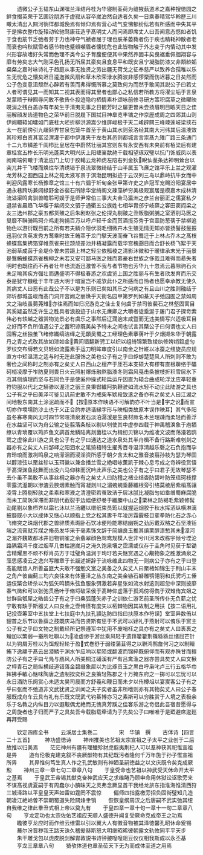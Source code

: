 <!-- { "loadSidebar": true } -->
　　遗微公子玉韫东山渊嘿兰泽结丹桂为华寝制荃荷为缝掖蓺道术之嘉种搜徳园之鲜食掇英荣于艺圃铨朋游于虚寂从容卒嵗泊然自适者久矣一日乘春晴驾华軨歴三川瞰太清出入闗河徜徉都城俛焉有倾仰焉有营心动气变怫郁纷纭若有所感而中失其平于是拂衣整巾旋辕动轮驰骛康荘造乎髙明丈人而问焉即席丈人曰吾闻意态惄如者饥于食也筋节乏弛者劳于力也神夺气褫者屈于理也肤革萎蕤者伤于疾也精耗神散者老而衰也吟秋赋雪者感节物也蹙頞嚬眉者懐忧危也此皆物触于外志变于内情动其中发兴形容故嗜好失常而色理不类今公子胷腹便便其中果然养固丰矣曵裾垂佩徊翔容与靡有劳矣志大气刚采色孔扬无所屈其豪矣且食息平和既安且宁凝脂防漆又非頽龄姤粲粲之嘉时咏诗礼于趋庭从事无独贤之劳出疆无荷戈之征奉慈严以致养合孺稚以乐生无忧危之懐矣迟日逶迤微风扇和草木欣荣渌水腾波非感憀栗而伤迟暮之日矣然而公子色变意沮颓然心醉若有羡而弗得慨所慕之莫致何为而然乎敢闻其説公子曰若丈人者可谓见其一而知其二视其表而得其里者也鄙心之私信若所教方将濯尘垢于言泉发蒙瞆于辩囿辱问敢不敬告仆投迹隐约栖情素朴颂咏前修寻研方策积腐草之微曜映晛消之残白盖亦有年矣生于清夷无事之日覩芳时之屡更曽未尝扬眉明目眡天日之佳丽解顔发齿道物色之荣华前日脱屣下国拭目神臯览丰镐之作京歴成周之四郊其山则伊阙轘辕如墉如门底柱大岯折柳洪源嵩少维屏峻极于天二崤辟闗三峰竦莲岐梁挟石太一在前傍引九嵕斜界甘泉包笼牛首至于黄山其水则荥洛经其南大河纬其后温液效其珍郑白资其富泾渭灌于都中伊瀍夹于左右其邑则都城言言崇髙九雉广路三条通门十二九市鳞差千闾栉比皇居在中蔚然壮丽其宫则东有永安西有未央前有栢梁后有建章桂宫五柞长乐明光蓬莱大明兴庆上阳崨嶪歙赩千载相望琢双璧以抗门饰威凤以表阙南端俯瞰于清泚应门上切于胶轕云龙神虎左陪右列金狄睨仙茎条达神明耸台以突兀井干飞楼而焕烂华清绣错于泉流翠微绮结于山半属玉飞亷之馆平乐上兰之观濯龙芳林之囿西园上林之苑太液写景于溟渤昆明拟迹于云汉列三岛以鼎峙抗牛女而中判迎风露寒长杨豫章之馆三十有六徧于圻甸金张甲第许史之庐冠军宠赐汾阳宴居中通永巷跨坊兼闾緑野金谷裴石所除华堂绮阁文疎藻栌穷美极观宸居是模嘉木成林清流溢渠鸣禽驯兽瞻聆可娱于是师尹常伯三事大夫金马瀛洲之彦兰台丽正之儒宴私夕退禁省晨趋飞华缨于紫闼交文驷于通衢五公族姓七相华胄邠宁岐薛之客田窦阎梁之友三选州郡之豪五都货殖之后朱剧赵张之伦探丸剔皷之丑贩脂粥脯之室洒削马医之叟靡不聨骑鸣珂介鸡走狗捐百万以呼卢轻千金而贳酒揽芬秀于宫蘂防葱蒨于禁柳追物色以游衍既目前之所有若夫鳞介隠伏羽毛细微卉木生殖无情无知亦皆扬鬐鼔鬛振迅羽仪含英发秀方鹜乘时故王鲔萃于龙门擘天波而奋飞谷鸎迁于上林占乔木之髙枝蜂蝶翕集拂箔穿帷燕雀来往颉颃差池井梧凝露而载华宫槐遡日而合舒长杨飞絮于天池弱草成茵于金堤仆曽未尝蹑上林之轻尘依觚棱之清影沐微和于暖律承末光于丽景是鸎鲔蜂蝶燕雀槐柳之未若又安可鄙马医之贱而慕豪右世族之侈哉且难得而昜失者明时也既往而不再者壮年也流逝迅激曽不我与者节物也芳华九十忽焉云暮隙驹石火未足喻其疾方强壮而遘盛明不得极春游之欢虞览上国之胜丽与有生者欣发育而乐交泰是犹守糠秕于丰年违大明于暗室岂不戚欤此仆之所感而自怜者也愿幸承教无使久其病丈人曰恶有此哉公子不以是为乐则已矣如其乐之何病之有且山川之胜则融结于郊圻都城虽峻而髙门洞开宫阙之丽焕乎天街名园甲第罗列如棊天子弛园囿之禁如周文之治岐虽蒭荛雉亦往焉而如归况游览之佳士复何虞于禁司彼裴石之林壑固寓目其奚疑虽然乏许生之胜具者浪投迹于山水无亷卿之大嚼者徒埀涎于屠门君子探竒索伟必有轶越之器赏物览景必有虞乐之事然后辽濶逈末咸暨而无违美情写兴适极耳目之好而不负所值遇公子之蓄积谅既美矣予特未之间也试言其槩公子曰何谓也丈人曰园客之丝独茧飞绪修纎缟洁绎之无纇吴蜀之工经理色素搴蒨叶于夕烟撷朱华于朝露丹之青之式改其故如漆如金黄间错翻新骋工以织以组绮锦繁致绫纨修姱绡縠虚匀罗纹交布缛若文贝轻如流露素手运刀明眸审度引以南金之针絍以冰蚕之缕旋员应规直方中矩温清之适与时无迕此服饰之美也公子有之乎曰蜉蝣楚楚风人所刺则不敢为奢俭之间称时之制亦有之矣丈人曰西山之檀产于厓石本支硕大有樛有直根聨络于礧砢梢凌摩于岝防夏则畏日火云照射爆烁融熬脂液冬则霜风戞击条披枝折积雪层氷下冱其侧缜理而坚与石同色于是使奚仲操式轮扁运斤因直为辕合曲成轮浮沈应凖轻重符钧服以代北之駵骖以渥洼之骃王良秉辔纎阿执鞭驶如流水轻不动尘此陆游之具也公子有之乎曰美泽可鉴见讥前史敢不为戒柴车欵段致逺之备亦有之矣丈人曰江湖之间地极东南其土涂泥疏而不【按原本作映语不可解韵亦不叶当是字之讹而宣切亦作堧壖防沙土也于义正合韵亦适谐縁字形与映相类故原本误作映耳】其气多阳虽冬寡寒南风无时四节常暄清泉潄石淡泊潺湲是生良材厥名木兰理疎而柔轻而善浮在水益坚可以为舟公输之徒翦落条枝以剔以刳使其中虚参四载于神禹稽涣象于庖牺缭以青琐覆以筠庐鱼文鹢首龙鳞陆离剡菌桂以为楫纫贝锦以为维凌文波而荡瀁若鸥鹭之虚徐此川游之具也公子有之乎曰通达之道水泉处其半舟楫不备行路斯难刳剡之器亦有之矣丈人曰邹峄之阳泗水之隂猗梧特生擢秀百寻温淳清越乐磬之石负抱而孕育玲琅而激冽鸣泉之响潆洄而浸淫资所感于朝夕含太和之雅音披翦孙枝为瑟为琴固以醇漆弦以檿丝轸以玉珥徽以兼金播兰雪之絶唱咏薫凯于棘心息亏成之竒辨役赏悟于髙深渊鱼鼔舞而出没六马仰秣而沉吟此声乐之美也公子有之乎曰君子无故琴瑟不去仆虽不美敢不从事丝桐之器亦有之矣丈人曰防稽之楮业结杳防碧叶防笼瑶珂枝撑零露沆瀣朝以渗漉云腴烟素触而宵凝剡川之湄蜿蜿埀藤纎根旁引络莫棱层紫梢髙骧凌霄上腾剔轻肤之柔素和寒液之清澄密若茧致洁于层冰腻比凝脂匀如埀缯蜀麻腐脆而未工简防滓滞而非朋代截裂于边幅便舒巻于纎縢中山之栗林之防褐毛紫颖修髯劲尾剔以象栉齐以霜匕沐以兰汤纒以缯纸束员筠以就握运烟胶于秋水挥洒纵横淋漓披靡既小大以成体又惬心以顺指上党之松其夀千年凌厉霜霰枝目挛拳防化石之赤心飞脩突之珠烟代郡之兽骍质素斑卧石饮冰便险能寒结幽朔之劲厉戴双觡之石坚液铦端之流膏就芳煤之脩员发华采于毫素饰文辞于简编良玉推其缜栗醇漆慙其未漳河之湄齐魏故都冰井旧物铜雀之余翡翠顔色鸳鸯规模人世非兮川河未改栋宇倾兮堙沦路隅霜鸿千度过烟草几畨枯邈嵗月之淹久饱泉壤之霑濡或仅存于圭角时见获于犁锄含精耀黒不顽不稃肖员方于珪璧角温润于珣玗若夫惬赏遇之心觏物象之胜激涌泉之藻思感凌云之逸兴写雕章于长謡述妍辞于流咏维此四物无一则病公子亦有之乎曰登髙能赋昔人所善虽匪大夫敢不强勉文室之美备之久矣丈人曰檿楮如锦生于荆山丰末之角产彼幽蓟三均六良往来有体董泽之丛东南之美金镞石砮雕鹗翎羽和氏骋巧工倕运伎檠合矫杀以为弧矢鸣镝朱弦鱼服象弭激若奔星张如流水射逺则超忽中深则披靡春气微和可以张弛贯杨叶于脩埒破采侯于髙畤仰虚落于孤鸿傍得儁于双雉侑宾爼之甘鲜启瓠犀之皓齿公子有之乎曰桑弧蓬矢赤子之训依仁游艺前圣所传仆无负薪之忧宁敢有缺于斯器丈人曰良金之壶脩径有度矢以柘棘物因其故制之用扶【按二语用礼记投壶筹室中五扶堂上七扶庭中九扶孔頴达防四指曰扶原本作符误】堂室异数侑以貍首之乐节以鲁薛之鼓既庆马而告贤斯有惩于不武可以肄礼于燕射可以侑乐于賔主公子有之乎曰文物之制戴经所记祭遵军中犹用不废哨枉之具亦有之矣丈人曰褭褭之矰加以繁弱一蚕所吐聨以为凌虚缈于游丝乘风轻于遗箨籊籊荆篠緜緜丝绪屈芒针以为钩屑芳桂以为饵规轻轮于盈式巻舒于弱缕蒲苴得之以聨鸿鹄詹何习之以制鳣鲔下逸翮于髙云出潜鳞于渊水乍应响以星陨或翻波而锦綷既俯仰而有观亦殊甘而擅防公子有之乎曰弋鳬与鴈风人所美桐江磻溪有严有吕禽渔之器亦尝具矣丈人曰文楸之枰青石之局纵横歧道错落金碧缀象犀以为比琢员玉之黒白呼枭叱卢三行五格华巾挥拂手敏心惬味陶唐之遗制揆奕秋之良策轻陈郡之十万掩东府之一掷可以忘忧可以永日酒防乐阕赏心未适太昊司晨而方舒羲和鞭日而未夕以侑樽俎以宴賔客公子有之乎曰张而不弛道非文武犹贤之训闻之夫子奕者虽非所嗜则亦有其物矣丈人曰公子春服既成舟车云具有礼有乐既文既武弋钓棊博亦习之素斯可以穷胜赏于人境之表极余乐于名教之内纵目力以遐觏偶尤絶而无愧真芳蹊之佳客乐游之竒侣此吾宿昔愿得与之周旋者也子归而严子之具矣吾今载脂载牵请为子先矣公子曰唯唯于是廼避席逡廵再拜受赐













　　钦定四库全书
　　云溪居士集巻二　　　　宋　华镇　撰
　　古体诗【四言二十五首】
　　神功盛徳诗
　　神州推美也艺祖太宗宣祖之子太平之业创于二后故推以归美焉
　　茫茫神州有疆有理殱殄豺虎翦夷荆杞人可以羣神获其祀惟宣祖是畀
　　道有伦极克建克叙不丧厥猷物有其纪既污者隆何千万年施于孙子惟宣祖所畀
　　其畀惟何笃生真人作之孔武敏则有神廼圣嗣徳益之以文庆既令矣克成厥勲
　　神州三章一章七句二章章八句
　　于皇受命也艺祖以神武受天休命开太平之基焉
　　于皇武王帝锡其猷克奋神武应天之求维睠乃顾申命用休狱讼讴歌旁来不谋髙视虞夏嗣于有周蠢尔小腆昧天之灵弗念厥显首干我经龙旂东指淮海惟清西狩三城泽路以平皇皇天声如雷如霆罔不震惊
　　偏师四指露檄旁招负固衔璧知几造朝凌江絶岭曽不崇朝蜀道失险闗烽聿销
　　恢恢皇纲周汉之后唐嗣不武实弛其纽自我维之律此羣丑式相上帝以奠九有
　　于皇四章一章十句一章十一句二章章八句
　　亨龙定功也太宗佐佑艺祖应天顺人盛徳升闻复受厥命克成帝王之功焉
　　瞻彼亨龙应时而作维云维雷以引以翼大人有徽音物被其泽徳馨孔昭休命爰锡
　　蕞尔汾晋秽我王路天诛久稽爰赫斯怒大明继昭晞彼朝露文轨攸同平平天步
　　朱干雕戈包以虎皮脱剑解胄敦説书诗钟皷喤喤爼豆仪仪相我斯成以永丕基
　　亨龙三章章八句
　　猗欤体道也章圣莅天下无为而成体至道之用焉
